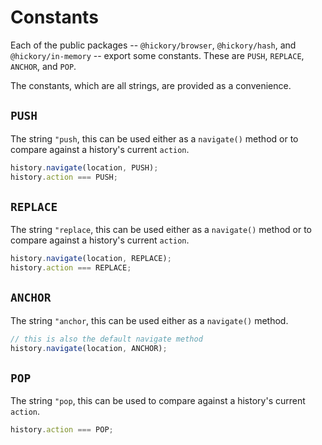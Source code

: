 # Constants

Each of the public packages -- `@hickory/browser`, `@hickory/hash`, and `@hickory/in-memory` -- export some constants. These are `PUSH`, `REPLACE`, `ANCHOR`, and `POP`.

The constants, which are all strings, are provided as a convenience.

## `PUSH`

The string `"push`, this can be used either as a `navigate()` method or to compare against a history's current `action`.

```js
history.navigate(location, PUSH);
history.action === PUSH;
```

## `REPLACE`

The string `"replace`, this can be used either as a `navigate()` method or to compare against a history's current `action`.

```js
history.navigate(location, REPLACE);
history.action === REPLACE;
```

## `ANCHOR`

The string `"anchor`, this can be used either as a `navigate()` method.

```js
// this is also the default navigate method
history.navigate(location, ANCHOR);
```

## `POP`

The string `"pop`, this can be used to compare against a history's current `action`.

```js
history.action === POP;
```
